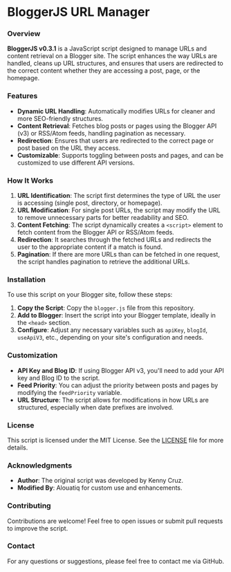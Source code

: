 # BloggerJS URL Manager

### Overview

**BloggerJS v0.3.1** is a JavaScript script designed to manage URLs and content retrieval on a Blogger site. The script enhances the way URLs are handled, cleans up URL structures, and ensures that users are redirected to the correct content whether they are accessing a post, page, or the homepage.

### Features

- **Dynamic URL Handling**: Automatically modifies URLs for cleaner and more SEO-friendly structures.
- **Content Retrieval**: Fetches blog posts or pages using the Blogger API (v3) or RSS/Atom feeds, handling pagination as necessary.
- **Redirection**: Ensures that users are redirected to the correct page or post based on the URL they access.
- **Customizable**: Supports toggling between posts and pages, and can be customized to use different API versions.

### How It Works

1. **URL Identification**: The script first determines the type of URL the user is accessing (single post, directory, or homepage).
2. **URL Modification**: For single post URLs, the script may modify the URL to remove unnecessary parts for better readability and SEO.
3. **Content Fetching**: The script dynamically creates a `<script>` element to fetch content from the Blogger API or RSS/Atom feeds.
4. **Redirection**: It searches through the fetched URLs and redirects the user to the appropriate content if a match is found.
5. **Pagination**: If there are more URLs than can be fetched in one request, the script handles pagination to retrieve the additional URLs.

### Installation

To use this script on your Blogger site, follow these steps:

1. **Copy the Script**: Copy the `blogger.js` file from this repository.
2. **Add to Blogger**: Insert the script into your Blogger template, ideally in the `<head>` section.
3. **Configure**: Adjust any necessary variables such as `apiKey`, `blogId`, `useApiV3`, etc., depending on your site's configuration and needs.

### Customization

- **API Key and Blog ID**: If using Blogger API v3, you'll need to add your API key and Blog ID to the script.
- **Feed Priority**: You can adjust the priority between posts and pages by modifying the `feedPriority` variable.
- **URL Structure**: The script allows for modifications in how URLs are structured, especially when date prefixes are involved.

### License

This script is licensed under the MIT License. See the [LICENSE](LICENSE) file for more details.

### Acknowledgments

- **Author**: The original script was developed by Kenny Cruz.
- **Modified By**: Alouatiq for custom use and enhancements.

### Contributing

Contributions are welcome! Feel free to open issues or submit pull requests to improve the script.

### Contact

For any questions or suggestions, please feel free to contact me via GitHub.
